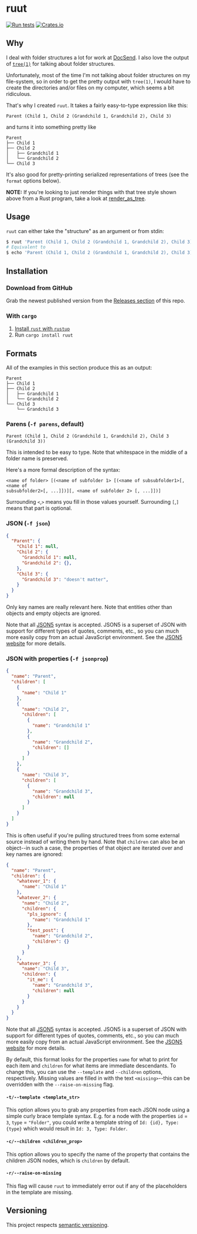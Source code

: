 # ruut

[![Run tests](https://github.com/hibachrach/ruut/actions/workflows/run-tests.yml/badge.svg)][run-tests-workflow]
[![Crates.io](https://img.shields.io/crates/v/ruut)][ruut-crate]

## Why

I deal with folder structures a lot for work at [DocSend][docsend]. I also love the
output of [`tree(1)`][tree-wiki] for talking about folder structures.

Unfortunately, most of the time I'm not talking about folder structures on my
file-system, so in order to get the pretty output with `tree(1)`, I would have
to create the directories and/or files on my computer, which seems a bit
ridiculous.

That's why I created `ruut`. It takes a fairly easy-to-type expression like
this:
```
Parent (Child 1, Child 2 (Grandchild 1, Grandchild 2), Child 3)
```

and turns it into something pretty like

```
Parent
├── Child 1
├── Child 2
│   ├── Grandchild 1
│   └── Grandchild 2
└── Child 3
```

It's also good for pretty-printing serialized representations of trees (see the
`format` options below).

**NOTE:** If you're looking to just render things with that tree style shown
above from a Rust program, take a look at [render_as_tree][render_as_tree].

## Usage

`ruut` can either take the "structure" as an argument or from stdin:

```sh
$ ruut 'Parent (Child 1, Child 2 (Grandchild 1, Grandchild 2), Child 3)'
# Equivalent to
$ echo 'Parent (Child 1, Child 2 (Grandchild 1, Grandchild 2), Child 3)' | ruut
```

## Installation

### Download from GitHub

Grab the newest published version from the [Releases section][ruut-releases] of
this repo.

### With `cargo`

1. [Install `rust` with `rustup`][rustup-instructions]
2. Run `cargo install ruut`

## Formats

All of the examples in this section produce this as an output:
```
Parent
├── Child 1
├── Child 2
│   ├── Grandchild 1
│   └── Grandchild 2
└── Child 3
    └── Grandchild 3
```

### Parens (`-f parens`, default)

```
Parent (Child 1, Child 2 (Grandchild 1, Grandchild 2), Child 3 (Grandchild 3))
```

This is intended to be easy to type.  Note that whitespace in the middle of a
folder name is preserved.

Here's a more formal description of the syntax:

```
<name of folder> [(<name of subfolder 1> [(<name of subsubfolder1>[, <name of
subsubfolder2>[, ...]])][, <name of subfolder 2> [, ...]])]
```

Surrounding `<`,`>` means
you fill in those values yourself. Surrounding `[`,`]` means that part is
optional.

### JSON (`-f json`)

```json
{
  "Parent": {
    "Child 1": null,
    "Child 2": {
      "Grandchild 1": null,
      "Grandchild 2": {},
    },
    "Child 3": {
      "Grandchild 3": "doesn't matter",
    }
  }
}
```

Only key names are really relevant here. Note that entities other than objects
and empty objects are ignored.

Note that all [JSON5][json5] syntax is accepted. JSON5 is a superset of JSON
with support for different types of quotes, comments, etc., so you can much more
easily copy from an actual JavaScript environment. See the [JSON5
website][json5] for more details.

### JSON with properties (`-f jsonprop`)

```json
{
  "name": "Parent",
  "children": [
    {
      "name": "Child 1"
    },
    { 
      "name": "Child 2",
      "children": [
        {
          "name": "Grandchild 1"
        },
        {
          "name": "Grandchild 2",
          "children": []
        }
      ]
    },
    {
      "name": "Child 3",
      "children": [
        {
          "name": "Grandchild 3",
          "children": null
        }
      ]
    }
  ]
}
```

This is often useful if you're pulling structured trees from some external
source instead of writing them by hand. Note that `children` can also be an
object--in such a case, the properties of that object are iterated over and key
names are ignored:

```json
{
  "name": "Parent",
  "children": {
    "whatever_1": {
      "name": "Child 1"
    },
    "whatever_2": { 
      "name": "Child 2",
      "children": {
        "pls_ignore": {
          "name": "Grandchild 1"
        },
        "test_post": {
          "name": "Grandchild 2",
          "children": {}
        }
      }
    },
    "whatever_3": {
      "name": "Child 3",
      "children": {
        "it_me": {
          "name": "Grandchild 3",
          "children": null
        }
      }
    }
  }
}
```

Note that all [JSON5][json5] syntax is accepted. JSON5 is a superset of JSON
with support for different types of quotes, comments, etc., so you can much more
easily copy from an actual JavaScript environment. See the [JSON5
website][json5] for more details.

By default, this format looks for the properties `name` for what to print for
each item and `children` for what items are immediate descendants. To change
this, you can use the `--template` and `--children` options, respectively.
Missing values are filled in with the text `<missing>`--this can be overridden
with the `--raise-on-missing` flag.

#### `-t/--template <template_str>`

This option allows you to grab any properties from each JSON node using a simple
curly brace template syntax. E.g. for a node with the properties `id` = `3`,
`type` = `"Folder"`, you could write a template string of `Id: {id}, Type:
{type}` which would result in `Id: 3, Type: Folder`.

#### `-c/--children <children_prop>`

This option allows you to specify the name of the property that contains the
children JSON nodes, which is `children` by default.

#### `-r/--raise-on-missing`

This flag will cause `ruut` to immediately error out if any of the placeholders
in the template are missing.

## Versioning

This project respects [semantic versioning][semver].

[ruut-crate]: https://crates.io/crates/ruut
[docsend]: https://www.docsend.com/
[tree-wiki]: https://en.wikipedia.org/wiki/Tree_(command) 
[lisp-parser-python]: https://norvig.com/lispy.html
[rustup-instructions]: https://rustup.rs/
[ruut-releases]: https://github.com/hibachrach/ruut/releases
[json5]: https://json5.org/
[semver]: https://semver.org/
[run-tests-workflow]: https://github.com/hibachrach/ruut/actions/workflows/run-tests.yml
[render_as_tree]: https://github.com/hibachrach/render_as_tree
